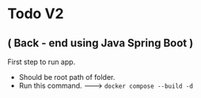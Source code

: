 # Todo V2 
## ( Back - end using Java Spring Boot )

First step to run app.

- Should be root path of folder.
- Run this command. ---> ``` docker compose --build -d ```
